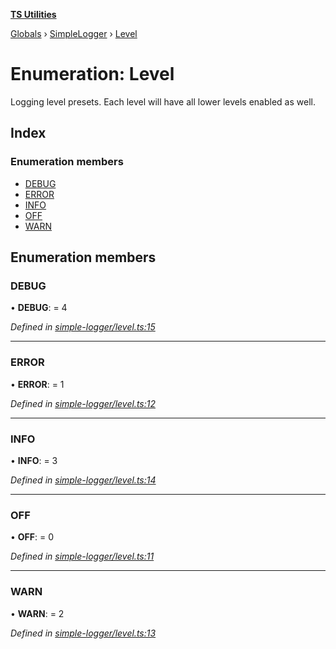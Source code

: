 **[TS Utilities](../README.md)**

[Globals](../README.md) › [SimpleLogger](../modules/simplelogger.md) › [Level](simplelogger.level.md)

# Enumeration: Level

Logging level presets.
Each level will have all lower levels enabled as well.

## Index

### Enumeration members

* [DEBUG](simplelogger.level.md#debug)
* [ERROR](simplelogger.level.md#error)
* [INFO](simplelogger.level.md#info)
* [OFF](simplelogger.level.md#off)
* [WARN](simplelogger.level.md#warn)

## Enumeration members

###  DEBUG

• **DEBUG**: = 4

*Defined in [simple-logger/level.ts:15](https://github.com/Juraji/ts-utilities/blob/master/src/lib/simple-logger/level.ts#L15)*

___

###  ERROR

• **ERROR**: = 1

*Defined in [simple-logger/level.ts:12](https://github.com/Juraji/ts-utilities/blob/master/src/lib/simple-logger/level.ts#L12)*

___

###  INFO

• **INFO**: = 3

*Defined in [simple-logger/level.ts:14](https://github.com/Juraji/ts-utilities/blob/master/src/lib/simple-logger/level.ts#L14)*

___

###  OFF

• **OFF**: = 0

*Defined in [simple-logger/level.ts:11](https://github.com/Juraji/ts-utilities/blob/master/src/lib/simple-logger/level.ts#L11)*

___

###  WARN

• **WARN**: = 2

*Defined in [simple-logger/level.ts:13](https://github.com/Juraji/ts-utilities/blob/master/src/lib/simple-logger/level.ts#L13)*